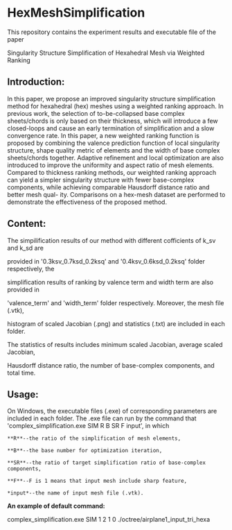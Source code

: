 HexMeshSimplification
======================
This repository contains the experiment results and executable file of the paper

Singularity Structure Simplification of Hexahedral Mesh via Weighted Ranking

**Introduction**:
----------------------
In this paper, we propose an improved singularity structure simplification method for hexahedral (hex) meshes using a weighted ranking approach. In previous work, the selection of to-be-collapsed base complex sheets/chords is only based on their thickness, which will introduce a few closed-loops and cause an early termination of simplification and a slow convergence rate. In this paper, a new weighted ranking function is proposed by combining the valence prediction function of local singularity structure, shape quality metric of elements and the width of base complex sheets/chords together. Adaptive refinement and local optimization are also introduced to improve the uniformity and aspect ratio of mesh elements. Compared to thickness ranking methods, our weighted ranking approach can yield a simpler singularity structure with fewer base-complex components, while achieving comparable Hausdorff distance ratio and better mesh qual-
ity. Comparisons on a hex-mesh dataset are performed to demonstrate the effectiveness of the proposed method.

**Content**:
----------------------
The simpilification results of our method with different cofficients of k_sv and k_sd are 

provided in '0.3ksv_0.7ksd_0.2ksq' and '0.4ksv_0.6ksd_0.2ksq' folder respectively, the 

simplification results of ranking by valence term and width term are also provided in 

'valence_term' and 'width_term' folder respectively. Moreover, the mesh file (.vtk), 

histogram of scaled Jacobian (.png) and statistics (.txt) are included in each folder. 

The statistics of results includes minimum scaled Jacobian, average scaled Jacobian, 

Hausdorff distance ratio, the number of base-complex components, and total time.

**Usage**:
----------------------
On Windows, the executable files (.exe) of corresponding parameters are included in each folder. 
	The .exe file can run by the command that 'complex_simplification.exe SIM R B SR F input', in which 
	
	**R**--the ratio of the simplification of mesh elements,
	
	**B**--the base number for optimization iteration, 
	
	**SR**--the ratio of target simplification ratio of base-complex components,
	
	**F**--F is 1 means that input mesh include sharp feature,
	
	*input*--the name of input mesh file (.vtk).

**An example of default command:**

 complex_simplification.exe SIM 1 2 1 0 ./octree/airplane1_input_tri_hexa